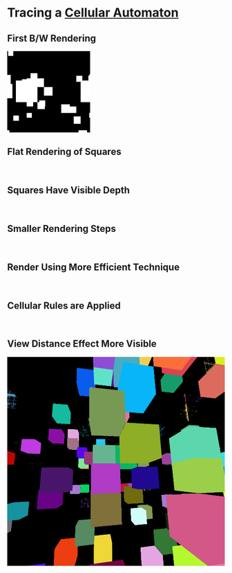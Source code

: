 # Tracing a [Cellular Automaton](https://en.wikipedia.org/wiki/Cellular_automaton)

## First B/W Rendering
<img title="" src="https://github.com/Jaminima/Cellular-Automata-Traced/blob/main/Demo-Clips/1.gif" alt="" width="">

## Flat Rendering of Squares
<img title="" src="https://github.com/Jaminima/Cellular-Automata-Traced/blob/main/Demo-Clips/2.gif" alt="" width="">

## Squares Have Visible Depth
<img title="" src="https://github.com/Jaminima/Cellular-Automata-Traced/blob/main/Demo-Clips/3.gif" alt="" width="">

## Smaller Rendering Steps
<img title="" src="https://github.com/Jaminima/Cellular-Automata-Traced/blob/main/Demo-Clips/4.gif" alt="" width="">

## Render Using More Efficient Technique
<img title="" src="https://github.com/Jaminima/Cellular-Automata-Traced/blob/main/Demo-Clips/5.gif" alt="" width="">

## Cellular Rules are Applied
<img title="" src="https://github.com/Jaminima/Cellular-Automata-Traced/blob/main/Demo-Clips/6.gif" alt="" width="">

## View Distance Effect More Visible
<img title="" src="https://github.com/Jaminima/Cellular-Automata-Traced/blob/main/Demo-Clips/7.gif" alt="" width="">